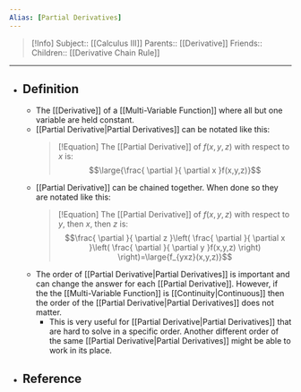 ```yaml
---
Alias: [Partial Derivatives]
---
```

> [!Info]
> Subject:: [[Calculus III]]
> Parents:: [[Derivative]]
> Friends:: 
> Children:: [[Derivative Chain Rule]]
---
- ## Definition
	- The [[Derivative]] of a [[Multi-Variable Function]] where all but one variable are held constant.
	- [[Partial Derivative|Partial Derivatives]] can be notated like this:
	  > [!Equation]
	  > The [[Partial Derivative]] of $f(x,y,z)$ with respect to $x$ is:
	  > $$\large{\frac{ \partial  }{ \partial x }f(x,y,z)}$$
	- [[Partial Derivative]] can be chained together. When done so they are notated like this:
	  > [!Equation]
	  > The [[Partial Derivative]] of $f(x,y,z)$ with respect to $y$, then $x$, then $z$ is:
	  > $$\frac{ \partial  }{ \partial z }\left( \frac{ \partial  }{ \partial x }\left( \frac{ \partial  }{ \partial y }f(x,y,z) \right) \right)=\large{f_{yxz}(x,y,z)}$$
	- The order of [[Partial Derivative|Partial Derivatives]] is important and can change the answer for each [[Partial Derivative]]. However, if the the [[Multi-Variable Function]] is [[Continuity|Continuous]] then the order of the [[Partial Derivative|Partial Derivatives]] does not matter.
		- This is very useful for [[Partial Derivative|Partial Derivatives]] that are hard to solve in a specific order. Another different order of the same [[Partial Derivative|Partial Derivatives]] might be able to work in its place.
- ## Reference